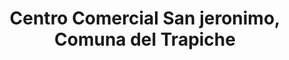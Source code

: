 ---
title: "Centro Comercial San jeronimo, Comuna del Trapiche"
url: /comuna-del-trapiche/centro-comercial-san-jeronimo-comuna-del-trapiche/
shop: centro comercial
---